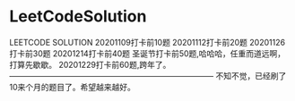 # LeetCodeSolution
LEETCODE SOLUTION
20201109打卡前10题
20201112打卡前20题
20201126打卡前30题
20201214打卡前40题
圣诞节打卡前50题,哈哈哈，任重而道远啊，打算先歇歇。
20201229打卡前60题,跨年了。
——————————————————————————
不知不觉，已经刷了10来个月的题目了。希望越来越好。